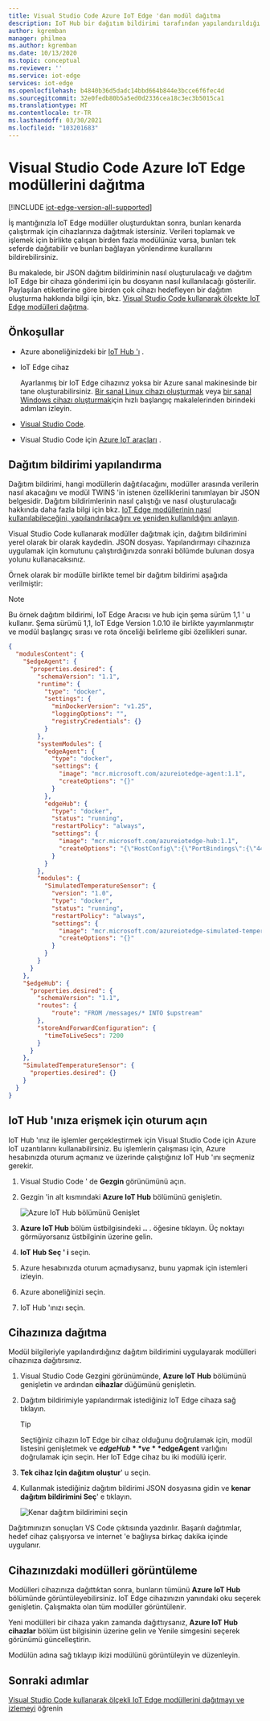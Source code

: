 ```yaml
---
title: Visual Studio Code Azure IoT Edge 'dan modül dağıtma
description: IoT Hub bir dağıtım bildirimi tarafından yapılandırıldığı gibi, IoT Edge cihazınıza IoT Edge bir modül göndermek için Azure IoT araçlarıyla Visual Studio Code kullanın.
author: kgremban
manager: philmea
ms.author: kgremban
ms.date: 10/13/2020
ms.topic: conceptual
ms.reviewer: ''
ms.service: iot-edge
services: iot-edge
ms.openlocfilehash: b4840b36d5dadc14bbd664b844e3bcce6f6fec4d
ms.sourcegitcommit: 32e0fedb80b5a5ed0d2336cea18c3ec3b5015ca1
ms.translationtype: MT
ms.contentlocale: tr-TR
ms.lasthandoff: 03/30/2021
ms.locfileid: "103201683"
---
```

# <a name="deploy-azure-iot-edge-modules-from-visual-studio-code"></a>Visual Studio Code Azure IoT Edge modüllerini dağıtma

[!INCLUDE [iot-edge-version-all-supported](../../includes/iot-edge-version-all-supported.md)]

İş mantığınızla IoT Edge modüller oluşturduktan sonra, bunları kenarda çalıştırmak için cihazlarınıza dağıtmak istersiniz. Verileri toplamak ve işlemek için birlikte çalışan birden fazla modülünüz varsa, bunları tek seferde dağıtabilir ve bunları bağlayan yönlendirme kurallarını bildirebilirsiniz.

Bu makalede, bir JSON dağıtım bildiriminin nasıl oluşturulacağı ve dağıtım IoT Edge bir cihaza gönderimi için bu dosyanın nasıl kullanılacağı gösterilir. Paylaşılan etiketlerine göre birden çok cihazı hedefleyen bir dağıtım oluşturma hakkında bilgi için, bkz. [Visual Studio Code kullanarak ölçekte IoT Edge modülleri dağıtma](how-to-deploy-vscode-at-scale.md).

## <a name="prerequisites"></a>Önkoşullar

* Azure aboneliğinizdeki bir [IoT Hub 'ı](../iot-hub/iot-hub-create-through-portal.md) .
* IoT Edge cihaz

  Ayarlanmış bir IoT Edge cihazınız yoksa bir Azure sanal makinesinde bir tane oluşturabilirsiniz. [Bir sanal Linux cihazı oluşturmak](quickstart-linux.md) veya [bir sanal Windows cihazı oluşturmak](quickstart.md)için hızlı başlangıç makalelerinden birindeki adımları izleyin.

* [Visual Studio Code](https://code.visualstudio.com/).
* Visual Studio Code için [Azure IoT araçları](https://marketplace.visualstudio.com/items?itemName=vsciot-vscode.azure-iot-tools#overview) .

## <a name="configure-a-deployment-manifest"></a>Dağıtım bildirimi yapılandırma

Dağıtım bildirimi, hangi modüllerin dağıtılacağını, modüller arasında verilerin nasıl akacağını ve modül TWINS 'in istenen özelliklerini tanımlayan bir JSON belgesidir. Dağıtım bildirimlerinin nasıl çalıştığı ve nasıl oluşturulacağı hakkında daha fazla bilgi için bkz. [IoT Edge modüllerinin nasıl kullanılabileceğini, yapılandırılacağını ve yeniden kullanıldığını anlayın](module-composition.md).

Visual Studio Code kullanarak modüller dağıtmak için, dağıtım bildirimini yerel olarak bir olarak kaydedin. JSON dosyası. Yapılandırmayı cihazınıza uygulamak için komutunu çalıştırdığınızda sonraki bölümde bulunan dosya yolunu kullanacaksınız.

Örnek olarak bir modülle birlikte temel bir dağıtım bildirimi aşağıda verilmiştir:

>[!NOTE]
>Bu örnek dağıtım bildirimi, IoT Edge Aracısı ve hub için şema sürüm 1,1 ' u kullanır. Şema sürümü 1,1, IoT Edge Version 1.0.10 ile birlikte yayımlanmıştır ve modül başlangıç sırası ve rota önceliği belirleme gibi özellikleri sunar.

   ```json
   {
     "modulesContent": {
       "$edgeAgent": {
         "properties.desired": {
           "schemaVersion": "1.1",
           "runtime": {
             "type": "docker",
             "settings": {
               "minDockerVersion": "v1.25",
               "loggingOptions": "",
               "registryCredentials": {}
             }
           },
           "systemModules": {
             "edgeAgent": {
               "type": "docker",
               "settings": {
                 "image": "mcr.microsoft.com/azureiotedge-agent:1.1",
                 "createOptions": "{}"
               }
             },
             "edgeHub": {
               "type": "docker",
               "status": "running",
               "restartPolicy": "always",
               "settings": {
                 "image": "mcr.microsoft.com/azureiotedge-hub:1.1",
                 "createOptions": "{\"HostConfig\":{\"PortBindings\":{\"443/tcp\":[{\"HostPort\":\"443\"}],\"5671/tcp\":[{\"HostPort\":\"5671\"}],\"8883/tcp\":[{\"HostPort\":\"8883\"}]}}}"
               }
             }
           },
           "modules": {
             "SimulatedTemperatureSensor": {
               "version": "1.0",
               "type": "docker",
               "status": "running",
               "restartPolicy": "always",
               "settings": {
                 "image": "mcr.microsoft.com/azureiotedge-simulated-temperature-sensor:1.0",
                 "createOptions": "{}"
               }
             }
           }
         }
       },
       "$edgeHub": {
         "properties.desired": {
           "schemaVersion": "1.1",
           "routes": {
               "route": "FROM /messages/* INTO $upstream"
           },
           "storeAndForwardConfiguration": {
             "timeToLiveSecs": 7200
           }
         }
       },
       "SimulatedTemperatureSensor": {
         "properties.desired": {}
       }
     }
   }
   ```

## <a name="sign-in-to-access-your-iot-hub"></a>IoT Hub 'ınıza erişmek için oturum açın

IoT Hub 'ınız ile işlemler gerçekleştirmek için Visual Studio Code için Azure IoT uzantılarını kullanabilirsiniz. Bu işlemlerin çalışması için, Azure hesabınızda oturum açmanız ve üzerinde çalıştığınız IoT Hub 'ını seçmeniz gerekir.

1. Visual Studio Code ' de **Gezgin** görünümünü açın.

1. Gezgin 'in alt kısmındaki **Azure IoT Hub** bölümünü genişletin.

   ![Azure IoT Hub bölümünü Genişlet](./media/how-to-deploy-modules-vscode/azure-iot-hub-devices.png)

1. **Azure IoT Hub** bölüm üstbilgisindeki **..** . öğesine tıklayın. Üç noktayı görmüyorsanız üstbilginin üzerine gelin.

1. **IoT Hub Seç ' i** seçin.

1. Azure hesabınızda oturum açmadıysanız, bunu yapmak için istemleri izleyin.

1. Azure aboneliğinizi seçin.

1. IoT Hub 'ınızı seçin.

## <a name="deploy-to-your-device"></a>Cihazınıza dağıtma

Modül bilgileriyle yapılandırdığınız dağıtım bildirimini uygulayarak modülleri cihazınıza dağıtırsınız.

1. Visual Studio Code Gezgini görünümünde, **Azure IoT Hub** bölümünü genişletin ve ardından **cihazlar** düğümünü genişletin.

1. Dağıtım bildirimiyle yapılandırmak istediğiniz IoT Edge cihaza sağ tıklayın.

    > [!TIP]
    > Seçtiğiniz cihazın IoT Edge bir cihaz olduğunu doğrulamak için, modül listesini genişletmek ve **$edgeHub** ve **$edgeAgent** varlığını doğrulamak için seçin. Her IoT Edge cihaz bu iki modülü içerir.

1. **Tek cihaz Için dağıtım oluştur**' u seçin.

1. Kullanmak istediğiniz dağıtım bildirimi JSON dosyasına gidin ve **kenar dağıtım bildirimini Seç**' e tıklayın.

   ![Kenar dağıtım bildirimini seçin](./media/how-to-deploy-modules-vscode/select-deployment-manifest.png)

Dağıtımınızın sonuçları VS Code çıktısında yazdırılır. Başarılı dağıtımlar, hedef cihaz çalışıyorsa ve internet 'e bağlıysa birkaç dakika içinde uygulanır.

## <a name="view-modules-on-your-device"></a>Cihazınızdaki modülleri görüntüleme

Modülleri cihazınıza dağıttıktan sonra, bunların tümünü **Azure IoT Hub** bölümünde görüntüleyebilirsiniz. IoT Edge cihazınızın yanındaki oku seçerek genişletin. Çalışmakta olan tüm modüller görüntülenir.

Yeni modülleri bir cihaza yakın zamanda dağıttıysanız, **Azure IoT Hub cihazlar** bölüm üst bilgisinin üzerine gelin ve Yenile simgesini seçerek görünümü güncelleştirin.

Modülün adına sağ tıklayıp ikizi modülünü görüntüleyin ve düzenleyin.

## <a name="next-steps"></a>Sonraki adımlar

[Visual Studio Code kullanarak ölçekli IoT Edge modüllerini dağıtmayı ve izlemeyi](how-to-deploy-at-scale.md) öğrenin
